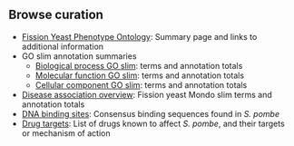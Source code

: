 ## Browse curation

- [Fission Yeast Phenotype Ontology](browse-curation/fission-yeast-phenotype-ontology): Summary page and links to additional information
- GO slim annotation summaries
	- [Biological process GO slim](browse-curation/fission-yeast-go-slim-terms): terms and annotation totals
	- [Molecular function GO slim](browse-curation/fission-yeast-mf-go-slim-terms): terms and annotation totals
	- [Cellular component GO slim](browse-curation/fission-yeast-cc-go-slim-terms): terms and annotation totals
- [Disease association overview](browse-curation/disease-slim): Fission yeast Mondo slim terms and annotation totals
- [DNA binding sites](browse-curation/dna-binding-sites): Consensus binding sequences found in *S. pombe*
- [Drug targets](browse-curation/drugs-known-pombe-targets): List of drugs known to affect *S. pombe*, and their targets or mechanism of action
